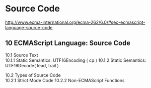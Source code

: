 # Source Code  

http://www.ecma-international.org/ecma-262/6.0/#sec-ecmascript-language-source-code  

## 10 ECMAScript Language: Source Code  


10.1 Source Text  
    10.1.1 Static Semantics: UTF16Encoding ( cp )
    10.1.2 Static Semantics: UTF16Decode( lead, trail )

10.2 Types of Source Code  
    10.2.1 Strict Mode Code
    10.2.2 Non-ECMAScript Functions














